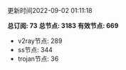 更新时间2022-09-02 01:11:18

**总订阅: 73**
**总节点: 3183**
**有效节点: 669**
- v2ray节点: 289
- ss节点: 344
- trojan节点: 36
